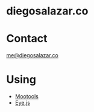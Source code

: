 diegosalazar.co
===============

Contact
=======
[me@diegosalazar.co](mailto:me@diegosalazar.co)

Using
=====
* [Mootools](http://mootools.net/)
* [Eye.js](https://github.com/Goutte/Eye)
